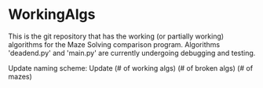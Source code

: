 # WorkingAlgs
This is the git repository that has the working (or partially working) algorithms for the Maze Solving comparison program.
Algorithms 'deadend.py' and 'main.py' are currently undergoing debugging and testing.

Update naming scheme:
Update (# of working algs) (# of broken algs) (# of mazes)
